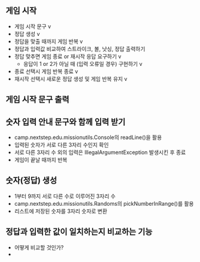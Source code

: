 ## 게임 시작

- 게임 시작 문구 v
- 정답 생성 v
- 정답을 맞출 때까지 게임 반복 v
- 정답과 입력값 비교하여 스트라이크, 볼, 낫싱, 정답 출력하기
- 정답 맞추면 게임 종료 or 재시작 응답 요구하기 v
    - 응답이 1 or 2가 아닐 때 (입력 오류일 경우) 구현하기 v
- 종료 선택시 게임 반복 종료 v
- 재시작 선택시 새로운 정답 생성 및 게임 반복 유지 v

## 게임 시작 문구 출력

## 숫자 입력 안내 문구와 함께 입력 받기

- camp.nextstep.edu.missionutils.Console의 readLine()을 활용
- 입력된 숫자가 서로 다른 3자리 수인지 확인
- 서로 다른 3자리 수 외의 입력은 IllegalArgumentException 발생시킨 후 종료
- 게임이 끝날 때까지 반복

## 숫자(정답) 생성

- 1부터 9까지 서로 다른 수로 이루어진 3자리 수
- camp.nextstep.edu.missionutils.Randoms의 pickNumberInRange()를 활용
- 리스트에 저장된 숫자를 3자리 숫자로 변환

## 정답과 입력한 값이 일치하는지 비교하는 기능

- 어떻게 비교할 것인가?
- 
